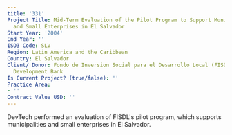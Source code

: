 ```yaml
---
title: '331'
Project Title: Mid-Term Evaluation of the Pilot Program to Support Municipalities
  and Small Enterprises in El Salvador
Start Year: '2004'
End Year: ''
ISO3 Code: SLV
Region: Latin America and the Caribbean
Country: El Salvador
Client/ Donor: Fondo de Inversion Social para el Desarrollo Local (FISDL)/Inter-American
  Development Bank
Is Current Project? (true/false): ''
Practice Area:
- ''
Contract Value USD: ''
---
```


DevTech performed an evaluation of FISDL's pilot program, which supports municipalities and small enterprises in El Salvador.